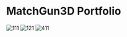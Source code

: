 # MatchGun3D Portfolio

![111](https://github.com/richrookie/MatchGun3D/assets/83854046/ba6b96ee-2fd0-4b83-9e69-5be67bc6912f)
![121](https://github.com/richrookie/MatchGun3D/assets/83854046/10977be8-acab-4127-9637-6b38c1433dfd)
![411](https://github.com/richrookie/MatchGun3D/assets/83854046/3d09565b-6f44-454a-aaa4-464b3fe40abf)
